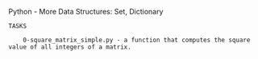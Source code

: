 Python - More Data Structures: Set, Dictionary

	TASKS

		0-square_matrix_simple.py - a function that computes the square value of all integers of a matrix.
